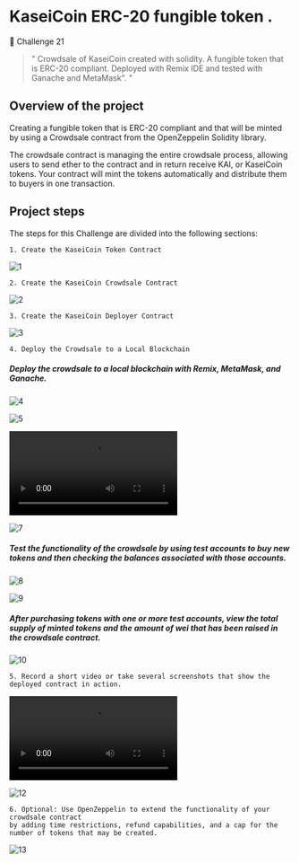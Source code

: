 # KaseiCoin ERC-20 fungible token  .

📌 Challenge 21

> " Crowdsale of KaseiCoin created with solidity. A fungible token that is ERC-20 compliant. Deployed with Remix IDE and tested with Ganache and MetaMask".
"

## Overview of the project 

Creating a fungible token that is ERC-20 compliant and that will be minted by using a Crowdsale contract from the OpenZeppelin Solidity library.

The crowdsale contract is managing the entire crowdsale process, allowing users to send ether to the contract and in return receive KAI, or KaseiCoin tokens. Your contract will mint the tokens automatically and distribute them to buyers in one transaction.



## Project steps 

The steps for this Challenge are divided into the following sections:

    1. Create the KaseiCoin Token Contract
    
![1](https://raw.githubusercontent.com/tycastleberry/Challenge21/main/Screenshots/21.1.png)


    2. Create the KaseiCoin Crowdsale Contract
    
![2](https://raw.githubusercontent.com/tycastleberry/Challenge21/main/Screenshots/21.2.png)

    3. Create the KaseiCoin Deployer Contract
    
![3](https://raw.githubusercontent.com/tycastleberry/Challenge21/main/Screenshots/21.3.png)


    4. Deploy the Crowdsale to a Local Blockchain


##### Deploy the crowdsale to a local blockchain with Remix, MetaMask, and Ganache.

![4](https://raw.githubusercontent.com/tycastleberry/Challenge21/main/Screenshots/21.4.png)


![5](https://raw.githubusercontent.com/tycastleberry/Challenge21/main/Screenshots/21.5.png)



![6](Screenshots/21.6.mov)

![7](https://raw.githubusercontent.com/tycastleberry/Challenge21/main/Screenshots/21.7.png)

##### Test the functionality of the crowdsale by using test accounts to buy new tokens and then checking the balances associated with those accounts.

![8](https://raw.githubusercontent.com/tycastleberry/Challenge21/main/Screenshots/21.8.png)

![9](https://raw.githubusercontent.com/tycastleberry/Challenge21/main/Screenshots/21.9.png)



##### After purchasing tokens with one or more test accounts, view the total supply of minted tokens and the amount of wei that has been raised in the crowdsale contract.

![10](https://raw.githubusercontent.com/tycastleberry/Challenge21/main/Screenshots/21.10.png)


    5. Record a short video or take several screenshots that show the deployed contract in action.



![11](Screenshots/21.11.mov)

![12](https://raw.githubusercontent.com/tycastleberry/Challenge21/main/Screenshots/21.12.png)

    6. Optional: Use OpenZeppelin to extend the functionality of your crowdsale contract 
    by adding time restrictions, refund capabilities, and a cap for the number of tokens that may be created.
    
 ![13](https://raw.githubusercontent.com/tycastleberry/Challenge21/main/Screenshots/21.13.png)


